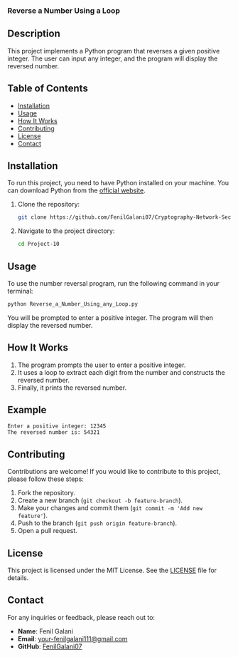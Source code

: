 ### Reverse a Number Using a Loop

## Description

This project implements a Python program that reverses a given positive integer. The user can input any integer, and the program will display the reversed number.

## Table of Contents

- [Installation](#installation)
- [Usage](#usage)
- [How It Works](#how-it-works)
- [Contributing](#contributing)
- [License](#license)
- [Contact](#contact)

## Installation

To run this project, you need to have Python installed on your machine. You can download Python from the [official website](https://www.python.org/downloads/).

1. Clone the repository:

   ```bash
   git clone https://github.com/FenilGalani07/Cryptography-Network-Security.git
   ```

2. Navigate to the project directory:

   ```bash
   cd Project-10
   ```

## Usage

To use the number reversal program, run the following command in your terminal:

```bash
python Reverse_a_Number_Using_any_Loop.py
```

You will be prompted to enter a positive integer. The program will then display the reversed number.

## How It Works

1. The program prompts the user to enter a positive integer.
2. It uses a loop to extract each digit from the number and constructs the reversed number.
3. Finally, it prints the reversed number.

## Example

```
Enter a positive integer: 12345
The reversed number is: 54321
```

## Contributing

Contributions are welcome! If you would like to contribute to this project, please follow these steps:

1. Fork the repository.
2. Create a new branch (`git checkout -b feature-branch`).
3. Make your changes and commit them (`git commit -m 'Add new feature'`).
4. Push to the branch (`git push origin feature-branch`).
5. Open a pull request.

## License

This project is licensed under the MIT License. See the [LICENSE](LICENSE) file for details.

## Contact

For any inquiries or feedback, please reach out to:

- **Name**: Fenil Galani
- **Email**: [your-fenilgalani111@gmail.com](mailto:your-fenilgalani111@gmail.com)
- **GitHub**: [FenilGalani07](https://github.com/FenilGalani07)

